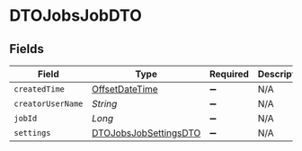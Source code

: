 # DTOJobsJobDTO


## Fields

| Field                                                                                     | Type                                                                                      | Required                                                                                  | Description                                                                               |
| ----------------------------------------------------------------------------------------- | ----------------------------------------------------------------------------------------- | ----------------------------------------------------------------------------------------- | ----------------------------------------------------------------------------------------- |
| `createdTime`                                                                             | [OffsetDateTime](https://docs.oracle.com/javase/8/docs/api/java/time/OffsetDateTime.html) | :heavy_minus_sign:                                                                        | N/A                                                                                       |
| `creatorUserName`                                                                         | *String*                                                                                  | :heavy_minus_sign:                                                                        | N/A                                                                                       |
| `jobId`                                                                                   | *Long*                                                                                    | :heavy_minus_sign:                                                                        | N/A                                                                                       |
| `settings`                                                                                | [DTOJobsJobSettingsDTO](../../models/shared/DTOJobsJobSettingsDTO.md)                     | :heavy_minus_sign:                                                                        | N/A                                                                                       |